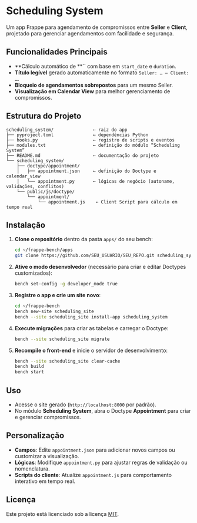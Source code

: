 # Scheduling System

Um app Frappe para agendamento de compromissos entre **Seller** e **Client**, projetado para gerenciar agendamentos com facilidade e segurança.

## Funcionalidades Principais

* \*\*Cálculo automático de \*\*\`\` com base em `start_date` e `duration`.
* **Título legível** gerado automaticamente no formato `Seller: … — Client: …`.
* **Bloqueio de agendamentos sobrepostos** para um mesmo Seller.
* **Visualização em Calendar View** para melhor gerenciamento de compromissos.

## Estrutura do Projeto

```
scheduling_system/               ← raiz do app
├── pyproject.toml               ← dependências Python
├── hooks.py                     ← registro de scripts e eventos
├── modules.txt                  ← definição do módulo “Scheduling System”
├── README.md                    ← documentação do projeto
└── scheduling_system/
    ├── doctype/appointment/
    │   ├── appointment.json     ← definição do Doctype e calendar_view
    │   └── appointment.py       ← lógicas de negócio (autoname, validações, conflitos)
    └── public/js/doctype/
        └── appointment/
            └── appointment.js    ← Client Script para cálculo em tempo real
```

## Instalação

1. **Clone o repositório** dentro da pasta `apps/` do seu bench:

   ```bash
   cd ~/frappe-bench/apps
   git clone https://github.com/SEU_USUARIO/SEU_REPO.git scheduling_system
   ```

2. **Ative o modo desenvolvedor** (necessário para criar e editar Doctypes customizados):

   ```bash
   bench set-config -g developer_mode true
   ```

3. **Registre o app e crie um site novo**:

   ```bash
   cd ~/frappe-bench
   bench new-site scheduling_site
   bench --site scheduling_site install-app scheduling_system
   ```

4. **Execute migrações** para criar as tabelas e carregar o Doctype:

   ```bash
   bench --site scheduling_site migrate
   ```

5. **Recompile o front-end** e inicie o servidor de desenvolvimento:

   ```bash
   bench --site scheduling_site clear-cache
   bench build
   bench start
   ```

## Uso

* Acesse o site gerado (`http://localhost:8000` por padrão).
* No módulo **Scheduling System**, abra o Doctype **Appointment** para criar e gerenciar compromissos.

## Personalização

* **Campos**: Edite `appointment.json` para adicionar novos campos ou customizar a visualização.
* **Lógicas**: Modifique `appointment.py` para ajustar regras de validação ou nomenclatura.
* **Scripts do cliente**: Atualize `appointment.js` para comportamento interativo em tempo real.

## Licença

Este projeto está licenciado sob a licença [MIT](LICENSE).
